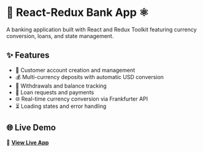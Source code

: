 # 🏦 React-Redux Bank App ⚛️

A banking application built with React and Redux Toolkit featuring currency conversion, loans, and state management.

## ✨ Features

- 👤 Customer account creation and management
- 💰 Multi-currency deposits with automatic USD conversion
- 💸 Withdrawals and balance tracking
- 🏦 Loan requests and payments
- 🌐 Real-time currency conversion via Frankfurter API
- ⏳ Loading states and error handling


## 🌐 Live Demo

🔗 **[View Live App](https://johnnymedhane.github.io/react-redux-bank/)**

